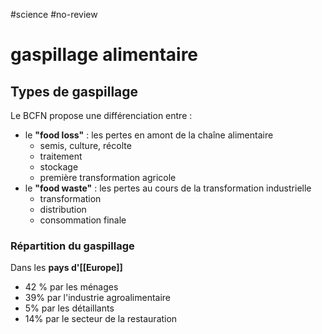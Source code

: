 #science #no-review 
# gaspillage alimentaire


## Types de gaspillage

Le BCFN propose une différenciation entre :
 - le **"food loss"** : les pertes en amont de la chaîne alimentaire
     - semis, culture, récolte
     - traitement 
     - stockage 
     - première transformation agricole
 - le **"food waste"** : les pertes au cours de la transformation industrielle
     - transformation
     - distribution
     - consommation finale


### Répartition du gaspillage


Dans les **pays d'[[Europe]]**
- 42 % par les ménages   
- 39% par l'industrie agroalimentaire  
- 5% par les détaillants  
- 14% par le secteur de la restauration
